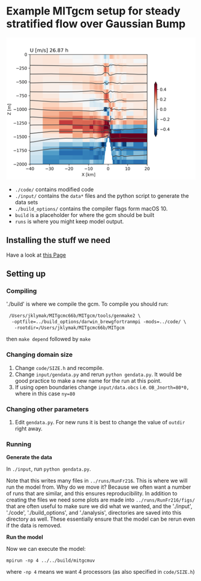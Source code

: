# Example MITgcm setup for steady stratified flow over Gaussian Bump

![Example Model Snapshot](./images/Snapshot.png)

  - `./code/` contains modified code
  - `./input/` contains the `data*` files and the python script to generate the data sets
  - `./build_options/` contains the compiler flags form macOS 10.
  - `build` is a placeholder for where the gcm should be built
  - `runs` is where you might keep model output.

## Installing the stuff we need

Have a look at [this Page](./install.html)

## Setting up

### Compiling

'./build' is where we compile the gcm.  To compile you should run:

```
 /Users/jklymak/MITgcmc66b/MITgcm/tools/genmake2 \
  -optfile=../build_options/darwin_brewgfortranmpi -mods=../code/ \
   -rootdir=/Users/jklymak/MITgcmc66b/MITgcm
```

then `make depend` followed by `make`

### Changing domain size

  1. Change `code/SIZE.h` and recompile.
  2. Change `input/gendata.py` and rerun `python gendata.py`.  It would be good practice to make a new name for the run at this point.
  3. If using open boundaries change `input/data.obcs` i.e. `OB_Jnorth=80*0,` where in this case `ny=80`

### Changing other parameters

  1. Edit  `gendata.py`.  For new runs it is best to change the value of `outdir` right away.

### Running


**Generate the data**

In `./input`, run `python gendata.py`.  

Note that this writes many files in `../runs/RunFr216`.  This is where we will run the model from.  Why do we move it?  Because we often want a number of runs that are similar, and this ensures reproducibility.  In addition to creating the files we need some plots are made into `../runs/RunFr216/figs/` that are often useful to make sure we did what we wanted, and the './input',  './code',  './build_options', and  './analysis', directories are saved into this directory as well.  These essentially ensure that the model can be rerun even if the data is removed.

**Run the model**

Now we can execute the model:
```
mpirun -np 4 ../../build/mitgcmuv
```
where `-np 4` means we want 4 processors (as also specified in `code/SIZE.h`)
